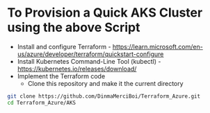 # To Provision a Quick AKS Cluster using the above Script
* Install and configure Terraform - https://learn.microsoft.com/en-us/azure/developer/terraform/quickstart-configure
* Install Kubernetes Command-Line Tool (kubectl) - https://kubernetes.io/releases/download/
* Implement the Terraform code
  * Clone this repository and make it the current directory
```bash
git clone https://github.com/DinmaMerciBoi/Terraform_Azure.git
cd Terraform_Azure/AKS
```

